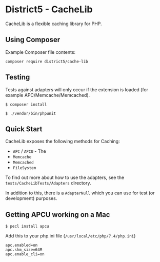 District5 - CacheLib
====================

CacheLib is a flexible caching library for PHP.

Using Composer
--------------

Example Composer file contents:

```
composer require district5/cache-lib
```

Testing
-------

Tests against adapters will only occur if the extension is loaded (for example APC/Memcache/Memcached).

`$ composer install`

`$ ./vendor/bin/phpunit`

Quick Start
-----------

CacheLib exposes the following methods for Caching:

 * `APC` / `APCU` - The 
 * `Memcache`
 * `Memcached`
 * `FileSystem`
 
 To find out more about how to use the adapters, see the `tests/CacheLibTests/Adapters` directory.

In addition to this, there is a `AdapterNull` which you can use for test (or development) purposes.

Getting APCU working on a Mac
-----------------------------

```shell
$ pecl install apcu
```

Add this to your php.ini file (`/usr/local/etc/php/7.4/php.ini`)

```shell
apc.enabled=on
apc.shm_size=64M
apc.enable_cli=on
```